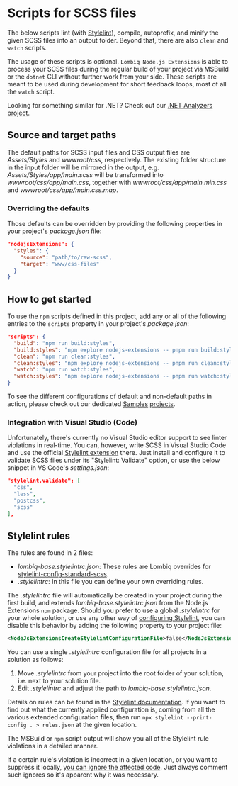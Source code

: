 # Scripts for SCSS files

The below scripts lint (with [Stylelint](https://stylelint.io/)), compile, autoprefix, and minify the given SCSS files into an output folder. Beyond that, there are also `clean` and `watch` scripts.

The usage of these scripts is optional. `Lombiq Node.js Extensions` is able to process your SCSS files during the regular build of your project via MSBuild or the `dotnet` CLI without further work from your side. These scripts are meant to be used during development for short feedback loops, most of all the `watch` script.

Looking for something similar for .NET? Check out our [.NET Analyzers project](https://github.com/Lombiq/.NET-Analyzers).

## Source and target paths

The default paths for SCSS input files and CSS output files are _Assets/Styles_ and _wwwroot/css_, respectively. The existing folder structure in the input folder will be mirrored in the output, e.g. _Assets/Styles/app/main.scss_ will be transformed into _wwwroot/css/app/main.css_, together with _wwwroot/css/app/main.min.css_ and _wwwroot/css/app/main.css.map_.

### Overriding the defaults

Those defaults can be overridden by providing the following properties in your project's _package.json_ file:

```json
"nodejsExtensions": {
  "styles": {
    "source": "path/to/raw-scss",
    "target": "www/css-files"
  }
}
```

## How to get started

To use the `npm` scripts defined in this project, add any or all of the following entries to the `scripts` property in your project's _package.json_:

```json
"scripts": {
  "build": "npm run build:styles",
  "build:styles": "npm explore nodejs-extensions -- pnpm run build:styles",
  "clean": "npm run clean:styles",
  "clean:styles": "npm explore nodejs-extensions -- pnpm run clean:styles",
  "watch": "npm run watch:styles",
  "watch:styles": "npm explore nodejs-extensions -- pnpm run watch:styles",
}
```

To see the different configurations of default and non-default paths in action, please check out our dedicated [Samples](../../Lombiq.NodeJs.Extensions.Samples/Readme.md) [projects](../../Lombiq.NodeJs.Extensions.Samples.NuGet/Readme.md).

### Integration with Visual Studio (Code)

Unfortunately, there's currently no Visual Studio editor support to see linter violations in real-time. You can, however, write SCSS in Visual Studio Code and use the official [Stylelint extension](https://marketplace.visualstudio.com/items?itemName=stylelint.vscode-stylelint) there. Just install and configure it to validate SCSS files under its "Stylelint: Validate" option, or use the below snippet in VS Code's _settings.json_:

```json
"stylelint.validate": [
  "css",
  "less",
  "postcss",
  "scss"
],
```

## Stylelint rules

The rules are found in 2 files:

- _lombiq-base.stylelintrc.json_: These rules are Lombiq overrides for [stylelint-config-standard-scss](https://www.npmjs.com/package/stylelint-config-standard-scss).
- _.stylelintrc_: In this file you can define your own overriding rules.

The _.stylelintrc_ file will automatically be created in your project during the first build, and extends _lombiq-base.stylelintrc.json_ from the Node.js Extensions `npm` package. Should you prefer to use a global _.stylelintrc_ for your whole solution, or use any other way of [configuring Stylelint](https://github.com/stylelint/stylelint/blob/main/docs/user-guide/configure.md#configuration), you can disable this behavior by adding the following property to your project file:

```xml
<NodeJsExtensionsCreateStylelintConfigurationFile>false</NodeJsExtensionsCreateStylelintConfigurationFile>
```

You can use a single _.stylelintrc_ configuration file for all projects in a solution as follows:

1. Move _.stylelintrc_ from your project into the root folder of your solution, i.e. next to your solution file.
2. Edit _.stylelintrc_ and adjust the path to _lombiq-base.stylelintrc.json_.

Details on rules can be found in the [Stylelint documentation](https://stylelint.io/user-guide/rules/list/). If you want to find out what the currently applied configuration is, coming from all the various extended configuration files, then run `npx stylelint --print-config . > rules.json` at the given location.

The MSBuild or `npm` script output will show you all of the Stylelint rule violations in a detailed manner.

If a certain rule's violation is incorrect in a given location, or you want to suppress it locally, [you can ignore the affected code](https://stylelint.io/user-guide/ignore-code/). Just always comment such ignores so it's apparent why it was necessary.
